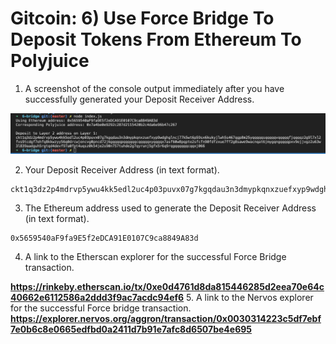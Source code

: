 # Gitcoin: 6) Use Force Bridge To Deposit Tokens From Ethereum To Polyjuice

1. A screenshot of the console output immediately after you have successfully generated your Deposit Receiver Address.

![alt text](1.png)

2. Your Deposit Receiver Address (in text format).

```
ckt1q3dz2p4mdrvp5ywu4kk5edl2uc4p03puvx07g7kgqdau3n3dmypkqnxzuefxyp9wdghglncj77k5wt6p59sx6kukyjlwh5s467qgp8m25yqqqqqsqqqqqvqqqqqfjqqqqz2g9l7xl2fvs9tcdgf7ehfq8kkwzyy56q0drcwjencvg0pncd72j6gqqqqpqqqqqqcqqqqqxyqqqqx7asf60w8pqpte2sfcfn90fdfzxue7ff2g8sawe9wacnqat6jmygqngqqqqpxv9ejjvgz2u63w3l839aadguh5rgtqd4devf97a0fpt4uqsz0k54je2s90n757tuhde2g7qyrunj5gfx5r6q9rqgqqqqqqcqqxj066
```

3. The Ethereum address used to generate the Deposit Receiver Address (in text format).

```
0x5659540aF9fa9E5f2eDCA91E0107C9ca8849A83d
```

4. A link to the Etherscan explorer for the successful Force Bridge transaction.

**https://rinkeby.etherscan.io/tx/0xe0d4761d8da815446285d2eea70e64c40662e6112586a2ddd3f9ac7acdc94ef6**
5. A link to the Nervos explorer for the successful Force bridge transaction. 
**https://explorer.nervos.org/aggron/transaction/0x0030314223c5df7ebf7e0b6c8e0665edfbd0a2411d7b91e7afc8d6507be4e695**